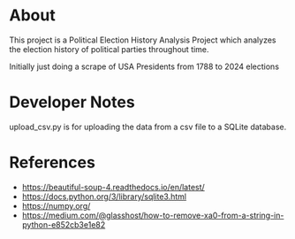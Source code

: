 # About
This project is a Political Election History Analysis Project which analyzes the election history of political parties throughout time.

Initially just doing a scrape of USA Presidents from 1788 to 2024 elections

# Developer Notes
upload_csv.py is for uploading the data from a csv file to a SQLite database.

# References
* https://beautiful-soup-4.readthedocs.io/en/latest/
* https://docs.python.org/3/library/sqlite3.html
* https://numpy.org/
* https://medium.com/@glasshost/how-to-remove-xa0-from-a-string-in-python-e852cb3e1e82

<!--
Todos:
* Need to get export graphs and findings
-->
